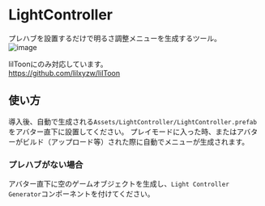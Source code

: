 # LightController
プレハブを設置するだけで明るさ調整メニューを生成するツール。  
![image](https://github.com/Gomorroth/LightController/assets/70315656/23c36800-d120-4229-a2d1-e76bfb6cba95)

lilToonにのみ対応しています。  
https://github.com/lilxyzw/lilToon

## 使い方
導入後、自動で生成される`Assets/LightController/LightController.prefab`をアバター直下に設置してください。
プレイモードに入った時、またはアバターがビルド（アップロード等）された際に自動でメニューが生成されます。

### プレハブがない場合
アバター直下に空のゲームオブジェクトを生成し、`Light Controller Generator`コンポーネントを付けてください。
